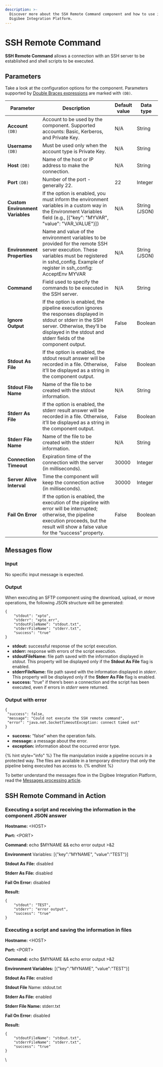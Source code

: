 ```yaml
---
description: >-
  Discover more about the SSH Remote Command component and how to use it on the
  Digibee Integration Platform.
---
```


# SSH Remote Command

**SSH Remote Command** allows a connection with an SSH server to be established and shell scripts to be executed.

## Parameters

Take a look at the configuration options for the component. Parameters supported by [Double Braces expressions](https://docs.digibee.com/documentation/build/double-braces) are marked with `(DB)`.

<table data-full-width="true"><thead><tr><th>Parameter</th><th width="381.25">Description</th><th>Default value</th><th>Data type</th></tr></thead><tbody><tr><td><strong>Account</strong> <code>(DB)</code></td><td>Account to be used by the component. Supported accounts: Basic, Kerberos, and Private Key. </td><td>N/A</td><td>String</td></tr><tr><td><strong>Username</strong> <code>(DB)</code></td><td>Must be used only when the account type is Private Key. </td><td>N/A</td><td>String</td></tr><tr><td><strong>Host</strong> <code>(DB)</code></td><td>Name of the host or IP address to make the connection. </td><td>N/A</td><td>String</td></tr><tr><td><strong>Port</strong> <code>(DB)</code></td><td>Number of the port - generally 22. </td><td>22</td><td>Integer</td></tr><tr><td><strong>Custom Environment Variables</strong></td><td>If the option is enabled, you must inform the environment variables in a custom way in the Environment Variables field (e.g., [{"key": "MYVAR", "value": "VAR_VALUE"}])</td><td>N/A</td><td>String (JSON)</td></tr><tr><td><strong>Environment Properties</strong></td><td>Name and value of the environment variables to be provided for the remote SSH server execution. These variables must be registered in sshd_config. Example of register in ssh_config: AcceptEnv MYVAR</td><td>N/A</td><td>String (JSON)</td></tr><tr><td><strong>Command</strong></td><td>Field used to specify the commands to be executed in the SSH server.</td><td>N/A</td><td>String</td></tr><tr><td><strong>Ignore Output</strong></td><td>If the option is enabled, the pipeline execution ignores the responses displayed in stdout or stderr in the SSH server. Otherwise, they’ll be displayed in the stdout and stderr fields of the component output.</td><td>False</td><td>Boolean</td></tr><tr><td><strong>Stdout As File</strong></td><td>If the option is enabled, the stdout result answer will be recorded in a file. Otherwise, it’ll be displayed as a string in the component output.</td><td>False</td><td>Boolean</td></tr><tr><td><strong>Stdout File Name</strong></td><td>Name of the file to be created with the stdout information.</td><td>N/A</td><td>String</td></tr><tr><td><strong>Stderr As File</strong></td><td>If the option is enabled, the stderr result answer will be recorded in a file. Otherwise, it’ll be displayed as a string in the component output.</td><td>False</td><td>Boolean</td></tr><tr><td><strong>Stderr File Name</strong></td><td>Name of the file to be created with the stderr information.</td><td>N/A</td><td>String</td></tr><tr><td><strong>Connection Timeout</strong></td><td>Expiration time of the connection with the server (in milliseconds).</td><td>30000</td><td>Integer</td></tr><tr><td><strong>Server Alive Interval</strong></td><td>Time the component will keep the connection active (in milliseconds).</td><td>30000</td><td>Integer</td></tr><tr><td><strong>Fail On Error</strong></td><td>If the option is enabled, the execution of the pipeline with error will be interrupted; otherwise, the pipeline execution proceeds, but the result will show a false value for the “success” property.</td><td>False</td><td>Boolean</td></tr></tbody></table>

## Messages flow <a href="#h_d321d157d8" id="h_d321d157d8"></a>

### Input <a href="#h_8086dc57e8" id="h_8086dc57e8"></a>

No specific input message is expected.

### Output <a href="#h_263b18367b" id="h_263b18367b"></a>

When executing an SFTP component using the download, upload, or move operations, the following JSON structure will be generated:

```
{
    "stdout": "xpto",
    "stderr": "xpto_err",
    "stdoutFileName": "stdout.txt",
    "stderrFileName": "stderr.txt",
    "success": "true"
}
```

* **stdout:** successful response of the script execution.
* **stderr:** response with errors of the script execution.
* **stdoutFileName:** file path saved with the information displayed in _stdout_. This property will be displayed only if the **Stdout As File** flag is enabled.
* **stderrFileName:** file path saved with the information displayed in _stderr_. This property will be displayed only if the **Stderr As File** flag is enabled.
* **success:** "true" if there’s been a connection and the script has been executed, even if errors in _stderr_ were returned.

### **Output with error**

```
{
 "success": false,
 "message": "Could not execute the SSH remote command",
 "error": "java.net.SocketTimeoutException: connect timed out"
}
```

* **success:** “false” when the operation fails.
* **message:** a message about the error.
* **exception:** information about the occurred error type.

{% hint style="info" %}
The file manipulation inside a pipeline occurs in a protected way. The files are available in a temporary directory that only the pipeline being executed has access to.
{% endhint %}

To better understand the messages flow in the Digibee Integration Platform, read the [Messages processing article](../../build/pipelines/messages-processing.md).

## SSH Remote Command in Action <a href="#h_f4f7e3b26c" id="h_f4f7e3b26c"></a>

### **Executing a script and receiving the information in the component JSON answer**

**Hostname:** \<HOST>

**Port:** \<PORT>

**Command:** echo $MYNAME && echo error output >&2

**Environment** Variables: \[{"key":"MYNAME", "value":"TEST"}]

**Stdout As File:** disabled

**Stderr As File:** disabled

**Fail On Error:** disabled

**Result:**

```
{
    "stdout": "TEST",
    "stderr": "error output",
    "success": "true"
}
```

### **Executing a script and saving the information in files**

**Hostname:** \<HOST>

**Port:** \<PORT>

**Command:** echo $MYNAME && echo error output >&2

**Environment Variables:** \[{"key":"MYNAME", "value":"TEST"}]

**Stdout As File:** enabled

**Stdout File** Name: stdout.txt

**Stderr As File:** enabled

**Stderr File Name:** stderr.txt

**Fail On Error:** disabled

**Result:**

```
{
    "stdoutFileName": "stdout.txt",
    "stderrFileName": "stderr.txt",
    "success": "true"
}
```

\
